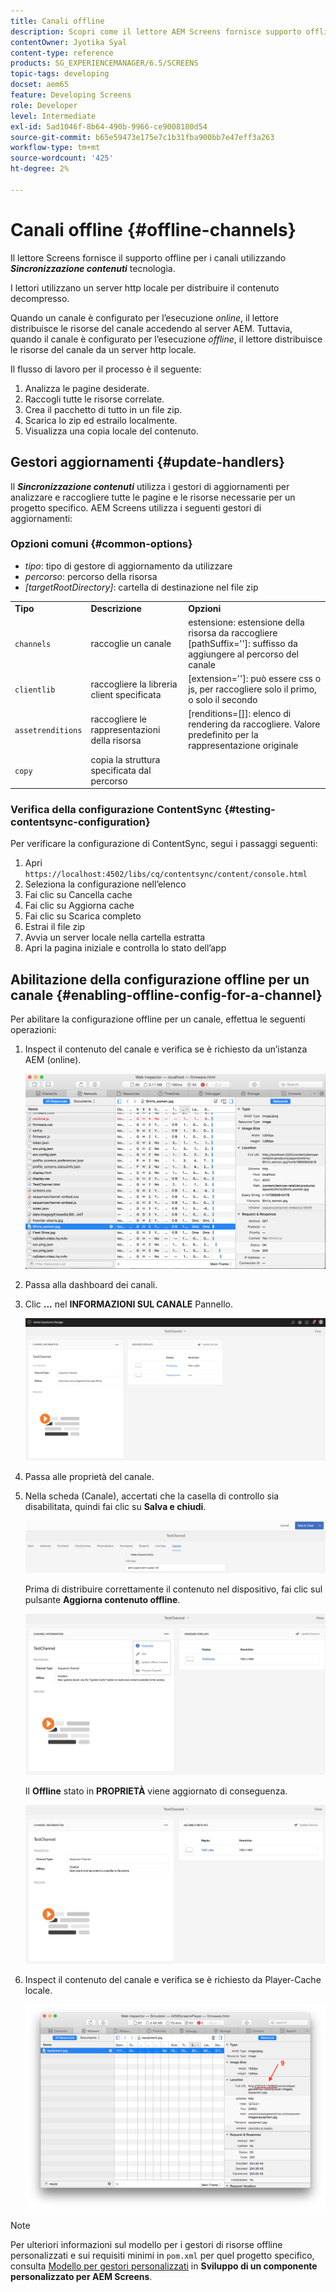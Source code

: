 ```yaml
---
title: Canali offline
description: Scopri come il lettore AEM Screens fornisce supporto offline per i canali utilizzando la tecnologia ContentSync.
contentOwner: Jyotika Syal
content-type: reference
products: SG_EXPERIENCEMANAGER/6.5/SCREENS
topic-tags: developing
docset: aem65
feature: Developing Screens
role: Developer
level: Intermediate
exl-id: 5ad1046f-8b64-490b-9966-ce9008180d54
source-git-commit: b65e59473e175e7c1b31fba900bb7e47eff3a263
workflow-type: tm+mt
source-wordcount: '425'
ht-degree: 2%

---
```


# Canali offline {#offline-channels}

Il lettore Screens fornisce il supporto offline per i canali utilizzando ***Sincronizzazione contenuti*** tecnologia.

I lettori utilizzano un server http locale per distribuire il contenuto decompresso.

Quando un canale è configurato per l’esecuzione *online*, il lettore distribuisce le risorse del canale accedendo al server AEM. Tuttavia, quando il canale è configurato per l’esecuzione *offline*, il lettore distribuisce le risorse del canale da un server http locale.

Il flusso di lavoro per il processo è il seguente:

1. Analizza le pagine desiderate.
1. Raccogli tutte le risorse correlate.
1. Crea il pacchetto di tutto in un file zip.
1. Scarica lo zip ed estrailo localmente.
1. Visualizza una copia locale del contenuto.

## Gestori aggiornamenti {#update-handlers}

Il ***Sincronizzazione contenuti*** utilizza i gestori di aggiornamenti per analizzare e raccogliere tutte le pagine e le risorse necessarie per un progetto specifico. AEM Screens utilizza i seguenti gestori di aggiornamenti:

### Opzioni comuni {#common-options}

* *tipo*: tipo di gestore di aggiornamento da utilizzare
* *percorso*: percorso della risorsa
* *[targetRootDirectory]*: cartella di destinazione nel file zip

<table>
 <tbody>
  <tr>
   <td><strong>Tipo</strong></td> 
   <td><strong>Descrizione</strong></td> 
   <td><strong>Opzioni</strong></td> 
  </tr>
  <tr>
   <td><code>channels</code></td> 
   <td>raccoglie un canale</td> 
   <td>estensione: estensione della risorsa da raccogliere<br /> [pathSuffix='']: suffisso da aggiungere al percorso del canale<br /> </td> 
  </tr>
  <tr>
   <td><code>clientlib</code></td> 
   <td>raccogliere la libreria client specificata</td> 
   <td>[extension='']: può essere css o js, per raccogliere solo il primo, o solo il secondo</td> 
  </tr>
  <tr>
   <td><code>assetrenditions</code></td> 
   <td>raccogliere le rappresentazioni della risorsa</td> 
   <td>[renditions=[]]: elenco di rendering da raccogliere. Valore predefinito per la rappresentazione originale</td> 
  </tr>
  <tr>
   <td><code>copy</code></td> 
   <td>copia la struttura specificata dal percorso</td> 
   <td> </td> 
  </tr>
 </tbody>
</table>

### Verifica della configurazione ContentSync {#testing-contentsync-configuration}

Per verificare la configurazione di ContentSync, segui i passaggi seguenti:

1. Apri `https://localhost:4502/libs/cq/contentsync/content/console.html`
1. Seleziona la configurazione nell’elenco
1. Fai clic su Cancella cache
1. Fai clic su Aggiorna cache
1. Fai clic su Scarica completo
1. Estrai il file zip
1. Avvia un server locale nella cartella estratta
1. Apri la pagina iniziale e controlla lo stato dell’app

## Abilitazione della configurazione offline per un canale {#enabling-offline-config-for-a-channel}

Per abilitare la configurazione offline per un canale, effettua le seguenti operazioni:

1. Inspect il contenuto del canale e verifica se è richiesto da un’istanza AEM (online).

   ![chlimage_1-24](assets/chlimage_1-24.png)

1. Passa alla dashboard dei canali.
1. Clic **...** nel **INFORMAZIONI SUL CANALE** Pannello.

   ![chlimage_1-25](assets/chlimage_1-25.png)

1. Passa alle proprietà del canale.
1. Nella scheda (Canale), accertati che la casella di controllo sia disabilitata, quindi fai clic su **Salva e chiudi**.

   ![screen_shot_2017-12-19at122422pm](assets/screen_shot_2017-12-19at122422pm.png)

   Prima di distribuire correttamente il contenuto nel dispositivo, fai clic sul pulsante **Aggiorna contenuto offline**.

   ![screen_shot_2017-12-19at122637pm](assets/screen_shot_2017-12-19at122637pm.png)

   Il **Offline** stato in **PROPRIETÀ** viene aggiornato di conseguenza.

   ![screen_shot_2017-12-19at124735pm](assets/screen_shot_2017-12-19at124735pm.png)

1. Inspect il contenuto del canale e verifica se è richiesto da Player-Cache locale.

   ![chlimage_1-26](assets/chlimage_1-26.png)

>[!NOTE]
>
>Per ulteriori informazioni sul modello per i gestori di risorse offline personalizzati e sui requisiti minimi in `pom.xml` per quel progetto specifico, consulta [Modello per gestori personalizzati](/help/user-guide/developing-custom-component-tutorial-develop.md#custom-handlers) in **Sviluppo di un componente personalizzato per AEM Screens**.

